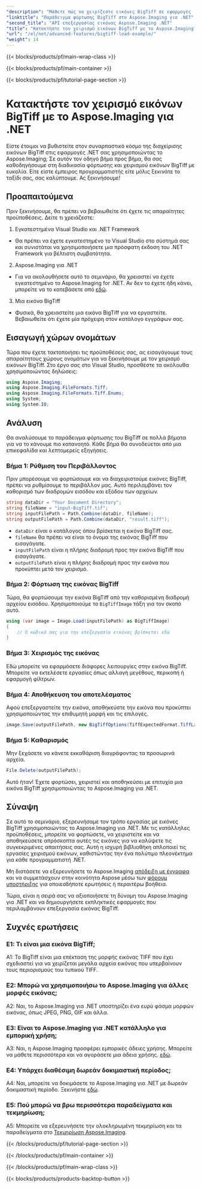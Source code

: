 ```yaml
---
"description": "Μάθετε πώς να χειρίζεστε εικόνες BigTiff σε εφαρμογές .NET με το Aspose.Imaging για .NET. Ακολουθήστε τον αναλυτικό οδηγό μας για απρόσκοπτη διαχείριση εικόνων."
"linktitle": "Παράδειγμα φόρτωσης BigTiff στο Aspose.Imaging για .NET"
"second_title": "API επεξεργασίας εικόνας Aspose.Imaging .NET"
"title": "Κατακτήστε τον χειρισμό εικόνων BigTiff με το Aspose.Imaging για .NET"
"url": "/el/net/advanced-features/bigtiff-load-example/"
"weight": 14
---
```


{{< blocks/products/pf/main-wrap-class >}}

{{< blocks/products/pf/main-container >}}

{{< blocks/products/pf/tutorial-page-section >}}

# Κατακτήστε τον χειρισμό εικόνων BigTiff με το Aspose.Imaging για .NET

Είστε έτοιμοι να βυθιστείτε στον συναρπαστικό κόσμο της διαχείρισης εικόνων BigTiff στις εφαρμογές .NET σας χρησιμοποιώντας το Aspose.Imaging; Σε αυτόν τον οδηγό βήμα προς βήμα, θα σας καθοδηγήσουμε στη διαδικασία φόρτωσης και χειρισμού εικόνων BigTiff με ευκολία. Είτε είστε έμπειρος προγραμματιστής είτε μόλις ξεκινάτε το ταξίδι σας, σας καλύπτουμε. Ας ξεκινήσουμε!

## Προαπαιτούμενα

Πριν ξεκινήσουμε, θα πρέπει να βεβαιωθείτε ότι έχετε τις απαραίτητες προϋποθέσεις. Δείτε τι χρειάζεστε:

1. Εγκατεστημένα Visual Studio και .NET Framework
- Θα πρέπει να έχετε εγκατεστημένο το Visual Studio στο σύστημά σας και συνιστάται να χρησιμοποιήσετε μια πρόσφατη έκδοση του .NET Framework για βέλτιστη συμβατότητα.

2. Aspose.Imaging για .NET
- Για να ακολουθήσετε αυτό το σεμινάριο, θα χρειαστεί να έχετε εγκατεστημένο το Aspose.Imaging for .NET. Αν δεν το έχετε ήδη κάνει, μπορείτε να το κατεβάσετε από [εδώ](https://releases.aspose.com/imaging/net/).

3. Μια εικόνα BigTiff
- Φυσικά, θα χρειαστείτε μια εικόνα BigTiff για να εργαστείτε. Βεβαιωθείτε ότι έχετε μία πρόχειρη στον κατάλογο εγγράφων σας.

## Εισαγωγή χώρων ονομάτων

Τώρα που έχετε τακτοποιήσει τις προϋποθέσεις σας, ας εισαγάγουμε τους απαραίτητους χώρους ονομάτων για να ξεκινήσουμε με τον χειρισμό εικόνων BigTiff. Στο έργο σας στο Visual Studio, προσθέστε τα ακόλουθα χρησιμοποιώντας δηλώσεις:

```csharp
using Aspose.Imaging;
using Aspose.Imaging.FileFormats.Tiff;
using Aspose.Imaging.FileFormats.Tiff.Enums;
using System;
using System.IO;
```

## Ανάλυση

Θα αναλύσουμε το παράδειγμα φόρτωσης του BigTiff σε πολλά βήματα για να το κάνουμε πιο κατανοητό. Κάθε βήμα θα συνοδεύεται από μια επικεφαλίδα και λεπτομερείς εξηγήσεις.

### Βήμα 1: Ρύθμιση του Περιβάλλοντος

Πριν μπορέσουμε να φορτώσουμε και να διαχειριστούμε εικόνες BigTiff, πρέπει να ρυθμίσουμε το περιβάλλον μας. Αυτό περιλαμβάνει τον καθορισμό των διαδρομών εισόδου και εξόδου των αρχείων.

```csharp
string dataDir = "Your Document Directory";
string fileName = "input-BigTiff.tif";
string inputFilePath = Path.Combine(dataDir, fileName);
string outputFilePath = Path.Combine(dataDir, "result.tiff");
```

- `dataDir` είναι ο κατάλογος όπου βρίσκεται η εικόνα BigTiff σας.
- `fileName` θα πρέπει να είναι το όνομα της εικόνας BigTiff που εισαγάγατε.
- `inputFilePath` είναι η πλήρης διαδρομή προς την εικόνα BigTiff που εισαγάγατε.
- `outputFilePath` είναι η πλήρης διαδρομή προς την εικόνα που προκύπτει μετά τον χειρισμό.

### Βήμα 2: Φόρτωση της εικόνας BigTiff

Τώρα, θα φορτώσουμε την εικόνα BigTiff από την καθορισμένη διαδρομή αρχείου εισόδου. Χρησιμοποιούμε το `BigTiffImage` τάξη για τον σκοπό αυτό.

```csharp
using (var image = Image.Load(inputFilePath) as BigTiffImage)
{
    // Ο κώδικά σας για την επεξεργασία εικόνας βρίσκεται εδώ
}
```

### Βήμα 3: Χειρισμός της εικόνας

Εδώ μπορείτε να εφαρμόσετε διάφορες λειτουργίες στην εικόνα BigTiff. Μπορείτε να εκτελέσετε εργασίες όπως αλλαγή μεγέθους, περικοπή ή εφαρμογή φίλτρων.

### Βήμα 4: Αποθήκευση του αποτελέσματος

Αφού επεξεργαστείτε την εικόνα, αποθηκεύστε την εικόνα που προκύπτει χρησιμοποιώντας την επιθυμητή μορφή και τις επιλογές.

```csharp
image.Save(outputFilePath, new BigTiffOptions(TiffExpectedFormat.TiffLzwRgba));
```

### Βήμα 5: Καθαρισμός

Μην ξεχάσετε να κάνετε εκκαθάριση διαγράφοντας τα προσωρινά αρχεία.

```csharp
File.Delete(outputFilePath);
```

Αυτό ήταν! Έχετε φορτώσει, χειριστεί και αποθηκεύσει με επιτυχία μια εικόνα BigTiff χρησιμοποιώντας το Aspose.Imaging για .NET.

## Σύναψη

Σε αυτό το σεμινάριο, εξερευνήσαμε τον τρόπο εργασίας με εικόνες BigTiff χρησιμοποιώντας το Aspose.Imaging για .NET. Με τις κατάλληλες προϋποθέσεις, μπορείτε να φορτώσετε, να χειριστείτε και να αποθηκεύσετε απρόσκοπτα αυτές τις εικόνες για να καλύψετε τις συγκεκριμένες απαιτήσεις σας. Αυτή η ισχυρή βιβλιοθήκη απλοποιεί τις εργασίες χειρισμού εικόνων, καθιστώντας την ένα πολύτιμο πλεονέκτημα για κάθε προγραμματιστή .NET.

Μη διστάσετε να εξερευνήσετε το Aspose.Imaging [απόδειξη με έγγραφα](https://reference.aspose.com/imaging/net/) και να συμμετάσχουν στην κοινότητα Aspose μέσω των [φόρουμ υποστήριξης](https://forum.aspose.com/) για οποιεσδήποτε ερωτήσεις ή περαιτέρω βοήθεια.

Τώρα, είναι η σειρά σας να αξιοποιήσετε τη δύναμη του Aspose.Imaging για .NET και να δημιουργήσετε εκπληκτικές εφαρμογές που περιλαμβάνουν επεξεργασία εικόνας BigTiff.

## Συχνές ερωτήσεις

### Ε1: Τι είναι μια εικόνα BigTiff;

A1: Το BigTiff είναι μια επέκταση της μορφής εικόνας TIFF που έχει σχεδιαστεί για να χειρίζεται μεγάλα αρχεία εικόνας που υπερβαίνουν τους περιορισμούς του τυπικού TIFF.

### Ε2: Μπορώ να χρησιμοποιήσω το Aspose.Imaging για άλλες μορφές εικόνας;

A2: Ναι, το Aspose.Imaging για .NET υποστηρίζει ένα ευρύ φάσμα μορφών εικόνας, όπως JPEG, PNG, GIF και άλλα.

### Ε3: Είναι το Aspose.Imaging για .NET κατάλληλο για εμπορική χρήση;

A3: Ναι, η Aspose.Imaging προσφέρει εμπορικές άδειες χρήσης. Μπορείτε να μάθετε περισσότερα και να αγοράσετε μια άδεια χρήσης. [εδώ](https://purchase.aspose.com/buy).

### Ε4: Υπάρχει διαθέσιμη δωρεάν δοκιμαστική περίοδος;

A4: Ναι, μπορείτε να δοκιμάσετε το Aspose.Imaging για .NET με δωρεάν δοκιμαστική περίοδο. Ξεκινήστε [εδώ](https://releases.aspose.com/).

### Ε5: Πού μπορώ να βρω περισσότερα παραδείγματα και τεκμηρίωση;

A5: Μπορείτε να εξερευνήσετε την ολοκληρωμένη τεκμηρίωση και τα παραδείγματα στο [Τεκμηρίωση Aspose.Imaging](https://reference.aspose.com/imaging/net/).

{{< /blocks/products/pf/tutorial-page-section >}}

{{< /blocks/products/pf/main-container >}}

{{< /blocks/products/pf/main-wrap-class >}}

{{< blocks/products/products-backtop-button >}}